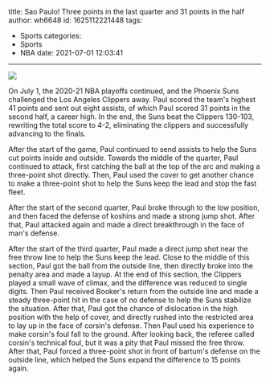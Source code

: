 title: Sao Paulo! Three points in the last quarter and 31 points in the half
author: wh6648
id: 1625112221448
tags: 
- Sports
categories: 
- Sports
- NBA
date: 2021-07-01 12:03:41
---
![](https://p8.itc.cn/q_70/images01/20210701/ccda9d974fdf4989b9fb8e64b0c81da6.jpeg)


On July 1, the 2020-21 NBA playoffs continued, and the Phoenix Suns challenged the Los Angeles Clippers away. Paul scored the team's highest 41 points and sent out eight assists, of which Paul scored 31 points in the second half, a career high. In the end, the Suns beat the Clippers 130-103, rewriting the total score to 4-2, eliminating the clippers and successfully advancing to the finals.

After the start of the game, Paul continued to send assists to help the Suns cut points inside and outside. Towards the middle of the quarter, Paul continued to attack, first catching the ball at the top of the arc and making a three-point shot directly. Then, Paul used the cover to get another chance to make a three-point shot to help the Suns keep the lead and stop the fast fleet.

After the start of the second quarter, Paul broke through to the low position, and then faced the defense of koshins and made a strong jump shot. After that, Paul attacked again and made a direct breakthrough in the face of man's defense.

After the start of the third quarter, Paul made a direct jump shot near the free throw line to help the Suns keep the lead. Close to the middle of this section, Paul got the ball from the outside line, then directly broke into the penalty area and made a layup. At the end of this section, the Clippers played a small wave of climax, and the difference was reduced to single digits. Then Paul received Booker's return from the outside line and made a steady three-point hit in the case of no defense to help the Suns stabilize the situation. After that, Paul got the chance of dislocation in the high position with the help of cover, and directly rushed into the restricted area to lay up in the face of corsin's defense. Then Paul used his experience to make corsin's foul fall to the ground. After looking back, the referee called corsin's technical foul, but it was a pity that Paul missed the free throw. After that, Paul forced a three-point shot in front of bartum's defense on the outside line, which helped the Suns expand the difference to 15 points again.

